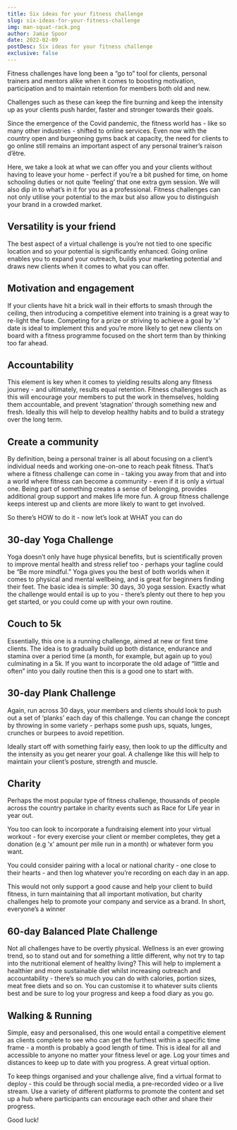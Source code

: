 ```yaml
---
title: Six ideas for your fitness challenge
slug: six-ideas-for-your-fitness-challenge
img: man-squat-rack.png
author: Jamie Spoor
date: 2022-02-09
postDesc: Six ideas for your fitness challenge
exclusive: false
---
```


Fitness challenges have long been a “go to” tool for clients, personal trainers and mentors alike when it comes to boosting motivation, participation and to maintain retention for members both old and new.

Challenges such as these can keep the fire burning and keep the intensity up as your clients push harder, faster and stronger towards their goals.

Since the emergence of the Covid pandemic, the fitness world has - like so many other industries - shifted to online services. Even now with the country open and burgeoning gyms back at capacity, the need for clients to go online still remains an important aspect of any personal trainer’s raison d’être.

Here, we take a look at what we can offer you and your clients without having to leave your home - perfect if you’re a bit pushed for time, on home schooling duties or not quite ‘feeling’ that one extra gym session. We will also dip in to what’s in it for you as a professional. Fitness challenges can not only utilise your potential to the max but also allow you to distinguish your brand in a crowded market.

## Versatility is your friend

The best aspect of a virtual challenge is you’re not tied to one specific location and so your potential is significantly enhanced. Going online enables you to expand your outreach, builds your marketing potential and draws new clients when it comes to what you can offer.

## Motivation and engagement

If your clients have hit a brick wall in their efforts to smash through the ceiling, then introducing a competitive element into training is a great way to re-light the fuse. Competing for a prize or striving to achieve a goal by ‘x’ date is ideal to implement this and you’re more likely to get new clients on board with a fitness programme focused on the short term than by thinking too far ahead.

## Accountability

This element is key when it comes to yielding results along any fitness journey - and ultimately, results equal retention. Fitness challenges such as this will encourage your members to put the work in themselves, holding them accountable, and prevent ‘stagnation’ through something new and fresh. Ideally this will help to develop healthy habits and to build a strategy over the long term.

## Create a community

By definition, being a personal trainer is all about focusing on a client’s individual needs and working one-on-one to reach peak fitness. That’s where a fitness challenge can come in - taking you away from that and into a world where fitness can become a community - even if it is only a virtual one. Being part of something creates a sense of belonging, provides additional group support and makes life more fun. A group fitness challenge keeps interest up and clients are more likely to want to get involved.

So there’s HOW to do it - now let’s look at WHAT you can do

## 30-day Yoga Challenge

Yoga doesn’t only have huge physical benefits, but is scientifically proven to improve mental health and stress relief too - perhaps your tagline could be “Be more mindful.” Yoga gives you the best of both worlds when it comes to physical and mental wellbeing, and is great for beginners finding their feet. The basic idea is simple: 30 days, 30 yoga session. Exactly what the challenge would entail is up to you - there’s plenty out there to hep you get started, or you could come up with your own routine.

<markdown-image src="yoga.jpeg" alt="yoga"></markdown-image>

## Couch to 5k

Essentially, this one is a running challenge, aimed at new or first time clients. The idea is to gradually build up both distance, endurance and stamina over a period time (a month, for example, but again up to you) culminating in a 5k. If you want to incorporate the old adage of “little and often” into you daily routine then this is a good one to start with.

<markdown-image src="challenge.jpeg" alt="challenge"></markdown-image>

## 30-day Plank Challenge

Again, run across 30 days, your members and clients should look to push out a set of ‘planks’ each day of this challenge. You can change the concept by throwing in some variety - perhaps some push ups, squats, lunges, crunches or burpees to avoid repetition.

Ideally start off with something fairly easy, then look to up the difficulty and the intensity as you get nearer your goal. A challenge like this will help to maintain your client’s posture, strength and muscle.

<markdown-image src="plank.jpeg" alt="plank"></markdown-image>

## Charity

Perhaps the most popular type of fitness challenge, thousands of people across the country partake in charity events such as Race for Life year in year out.

You too can look to incorporate a fundraising element into your virtual workout - for every exercise your client or member completes, they get a donation (e.g ‘x’ amount per mile run in a month) or whatever form you want.

You could consider pairing with a local or national charity - one close to their hearts - and then log whatever you’re recording on each day in an app.

This would not only support a good cause and help your client to build fitness, in turn maintaining that all important motivation, but charity challenges help to promote your company and service as a brand. In short, everyone’s a winner

<markdown-image src="race.jpeg" alt="race"></markdown-image>

## 60-day Balanced Plate Challenge

Not all challenges have to be overtly physical. Wellness is an ever growing trend, so to stand out and for something a little different, why not try to tap into the nutritional element of healthy living? This will help to implement a healthier and more sustainable diet whilst increasing outreach and accountability - there’s so much you can do with calories, portion sizes, meat free diets and so on. You can customise it to whatever suits clients best and be sure to log your progress and keep a food diary as you go.

<markdown-image src="salad.jpeg" alt="salad"></markdown-image>

## Walking & Running

Simple, easy and personalised, this one would entail a competitive element as clients complete to see who can get the furthest within a specific time frame - a month is probably a good length of time. This is ideal for all and accessible to anyone no matter your fitness level or age. Log your times and distances to keep up to date with you progress. A great virtual option.

To keep things organised and your challenge alive, find a virtual format to deploy - this could be through social media, a pre-recorded video or a live stream. Use a variety of different platforms to promote the content and set up a hub where participants can encourage each other and share their progress.

Good luck!
